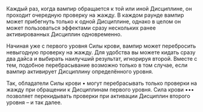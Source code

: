 Каждый раз, когда вампир обращается к той или иной Дисциплине, он проходит очередную проверку на жажду. В каждом раунде вампир может прибегнуть только к одной Дисциплине, однако в целом он может пользоваться эффектами сразу нескольких ранее активированных Дисциплин одновременно.

Начиная уже с первого уровня Силы крови, вампир может перебросить невыгодную проверку на жажду. Для удобства вы можете кидать сразу два дайса и выбирать наилучший результат, игнорируя второй. Вместе с тем, подобное перебрасывание возможно только в том случае, если вампир активирует Дисциплину определённого уровня.

Так, обладатели Силы крови • могут перебрасывать только проверки на жажду при обращении к Дисциплинам первого уровня. Сила крови ••• позволяет перекидывать проверки при активации Дисциплин второго уровня – и так далее.